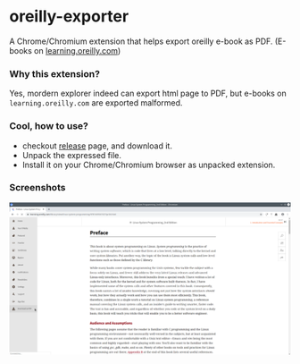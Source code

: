 # oreilly-exporter
A Chrome/Chromium extension that helps export oreilly e-book as PDF. (E-books on [learning.oreilly.com](learning.oreilly.com))

### Why this extension?
Yes, mordern explorer indeed can export html page to PDF, but e-books on `learning.oreilly.com` are exported malformed.

### Cool, how to use?
* checkout [release](https://github.com/vgxbj/oreilly-exporter/releases) page, and download it.
* Unpack the expressed file.
* Install it on your Chrome/Chromium browser as unpacked extension.

### Screenshots
![](.github/images/oreilly-exporter.png)
